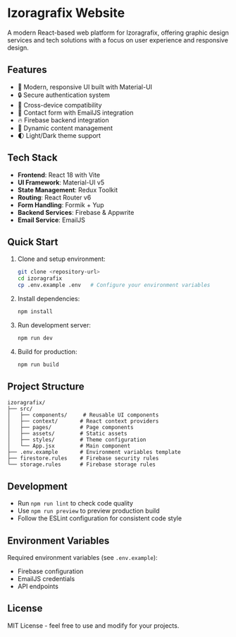 # Izoragrafix Website

A modern React-based web platform for Izoragrafix, offering graphic design services and tech solutions with a focus on user experience and responsive design.

## Features

- 🎨 Modern, responsive UI built with Material-UI
- 🔒 Secure authentication system
- 📱 Cross-device compatibility
- 📧 Contact form with EmailJS integration
- 🔥 Firebase backend integration
- 🎯 Dynamic content management
- 🌓 Light/Dark theme support

## Tech Stack

- **Frontend**: React 18 with Vite
- **UI Framework**: Material-UI v5
- **State Management**: Redux Toolkit
- **Routing**: React Router v6
- **Form Handling**: Formik + Yup
- **Backend Services**: Firebase & Appwrite
- **Email Service**: EmailJS

## Quick Start

1. Clone and setup environment:
   ```bash
   git clone <repository-url>
   cd izoragrafix
   cp .env.example .env   # Configure your environment variables
   ```

2. Install dependencies:
   ```bash
   npm install
   ```

3. Run development server:
   ```bash
   npm run dev
   ```

4. Build for production:
   ```bash
   npm run build
   ```

## Project Structure

```
izoragrafix/
├── src/
│   ├── components/     # Reusable UI components
│   ├── context/       # React context providers
│   ├── pages/         # Page components
│   ├── assets/        # Static assets
│   ├── styles/        # Theme configuration
│   └── App.jsx        # Main component
├── .env.example       # Environment variables template
├── firestore.rules    # Firebase security rules
└── storage.rules      # Firebase storage rules
```

## Development

- Run `npm run lint` to check code quality
- Use `npm run preview` to preview production build
- Follow the ESLint configuration for consistent code style

## Environment Variables

Required environment variables (see `.env.example`):
- Firebase configuration
- EmailJS credentials
- API endpoints

## License

MIT License - feel free to use and modify for your projects.
